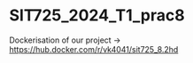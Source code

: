 # SIT725_2024_T1_prac8
Dockerisation of our project -> https://hub.docker.com/r/vk4041/sit725_8.2hd
